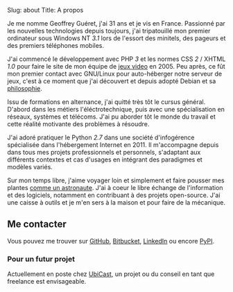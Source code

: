 Slug: about
Title: A propos

Je me nomme Geoffrey Guéret, j'ai 31 ans et je vis en France. Passionné par les nouvelles technologies depuis toujours, j'ai tripatouillé mon premier ordinateur sous Windows NT _3.1_ lors de l'essort des minitels, des pageurs et des premiers téléphones mobiles.

J'ai commencé le développement avec PHP _3_ et les normes CSS _2_ / XHTML _1.0_ pour faire le site de mon équipe de [jeux video](https://fr.wikipedia.org/wiki/Day_of_Defeat:_Source) en 2005.
Peu après, ce fût mon premier contact avec GNU/Linux pour auto-héberger notre serveur de jeux, c'est à ce moment que j'ai découvert et depuis adopté Debian et sa [philosophie](https://www.debian.org/devel/join/nm-step3).

Issu de formations en alternance, j'ai quitté très tôt le cursus général. D'abord dans les métiers l'éléctrotechnique, puis avec une spécialisation en réseaux, systèmes et télécoms. J'ai pu aborder tôt le monde du travail et cette réalité motivante des problèmes à résoudre.

J'ai adoré pratiquer le Python _2.7_ dans une société d'infogérence spécialisée dans l'hébergement Internet en 2011. Il m'accompagne depuis dans tous mes projets professionnels et personnels, s'adaptant aux différents contextes et cas d'usages en intégrant des paradigmes et modèles variés.

Sur mon temps libre, j'aime voyager loin et simplement et faire pousser mes plantes [comme un astronaute](https://fr.wikipedia.org/wiki/Hydroponie). J'ai à coeur le libre échange de l'information et des logiciels, notamment en contribuant à des projets open-source.
J'ai une caisse à outils et je m'en sers à la maison et pour faire de la mécanique.

Me contacter
------------

Vous pouvez me trouver sur [GitHub](https://github.com/ggueret), [Bitbucket](https://bitbucket.org/ggueret/), [LinkedIn](https://www.linkedin.com/in/ggueret/) ou encore [PyPI](https://pypi.org/user/ggueret/).

### Pour un futur projet

Actuellement en poste chez [UbiCast](https://www.ubicast.eu/), un projet ou du conseil en tant que freelance est envisageable.
